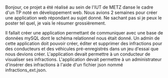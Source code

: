Bonjour,
ce projet a été réalisé au sein de l'IUT de METZ danse le cadre d'un TP noté en développement web.
Nous avions 2 semaines pour créer une application web répondant au sujet donné. Ne sachant pas si je peux le poster tel quel, je vais le résumer grossièrement.

Il fallait créer une application permettant de communiquer avec une base de données mySQL dont le schéma relationnel nous était donné.
Un admin de cette application doit pouvoir créer, éditer et supprimer des infractions pour des conducteurs et des véhicules pré-enregistrés dans un jeu d'essai que nous devions créer.
L'application devait permettre à un conducteur de visualiser ses infractions.
L'application devait permettre à un administrateur d'insérer des infractions à l'aide d'un fichier json nommé infractions_ext.json.
